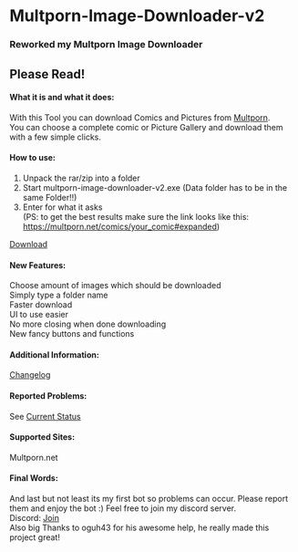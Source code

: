 # Multporn-Image-Downloader-v2  

### Reworked my Multporn Image Downloader  

## Please Read!  

#### What it is and what it does:
  
With this Tool you can download Comics and Pictures from [Multporn][7].  
You can choose a complete comic or Picture Gallery and download them with a few simple clicks.  
  
#### How to use:
  
1. Unpack the rar/zip into a folder  
2. Start multporn-image-downloader-v2.exe (Data folder has to be in the same Folder!!)
3. Enter for what it asks  
(PS: to get the best results make sure the link looks like this: https://multporn.net/comics/your_comic#expanded)
  
[Download][1]  
  
#### New Features:  
  
Choose amount of images which should be downloaded  
Simply type a folder name  
Faster download  
UI to use easier  
No more closing when done downloading  
New fancy buttons and functions  
  
#### Additional Information:
  
[Changelog][4]  
  
#### Reported Problems:  
  
See [Current Status][3]   
  
#### Supported Sites:  
  
Multporn.net
  
  
#### Final Words:  
  
And last but not least its my first bot so problems can occur. Please report them and enjoy the bot :) Feel free to join my discord server.  
Discord: [Join][2]  
Also big Thanks to oguh43 for his awesome help, he really made this project great!
  
  
[1]: https://github.com/Stahlhelm-TV/multporn-image-downloader-v2/releases  
[2]: https://discord.gg/SEqKPDm  
[3]: https://github.com/Stahlhelm-TV/multporn-image-downloader-v2/blob/master/Project%20Status.md   
[4]: https://github.com/Stahlhelm-TV/multporn-image-downloader-v2/blob/master/Changelog.md   
[5]: https://github.com/Stahlhelm-TV/multporn-image-downloader-v2/issues/1  
[6]: https://github.com/Stahlhelm-TV/multporn-image-downloader-v2/issues/2  
[7]: Multporn.net
